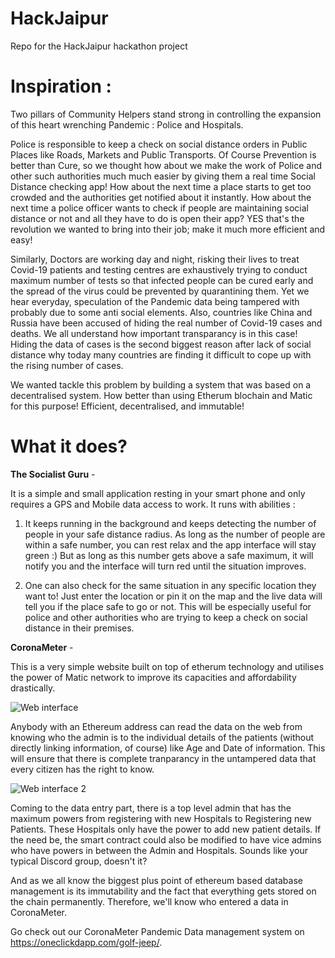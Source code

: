 # HackJaipur
Repo for the HackJaipur hackathon project

# Inspiration :

Two pillars of Community Helpers stand strong in controlling the expansion of this heart wrenching Pandemic : Police and Hospitals. 

Police is responsible to keep a check on social distance orders in Public Places like Roads, Markets and Public Transports. Of Course Prevention is better than Cure, so we thought how about we make the work of Police and other such authorities much much easier by giving them a real time Social Distance checking app! How about the next time a place starts to get too crowded and the authorities get notified about it instantly. How about the next time a police officer wants to check if people are maintaining social distance or not and all they have to do is open their app? YES that's the revolution we wanted to bring into their job; make it much more efficient and easy!

Similarly, Doctors are working day and night, risking their lives to treat Covid-19 patients and testing centres are exhaustively trying to conduct maximum number of tests so that infected people can be cured early and the spread of the virus could be prevented by quarantining them. Yet we hear everyday, speculation of the Pandemic data being tampered with probably due to some anti social elements. Also, countries like China and Russia have been accused of hiding the real number of Covid-19 cases and deaths. We all understand how important transparancy is in this case! Hiding the data of cases is the second biggest reason after lack of social distance why today many countries are finding it difficult to cope up with the rising number of cases.

We wanted tackle this problem by building a system that was based on a decentralised system. How better than using Etherum blochain and Matic for this purpose! Efficient, decentralised, and immutable!

# What it does?

**The Socialist Guru** -

It is a simple and small application resting in your smart phone and only requires a GPS and Mobile data access to work. It runs with abilities : 

1. It keeps running in the background and keeps detecting the number of people in your safe distance radius. As long as the number of people are within a safe number, you can rest relax and the app interface will stay green :) But as long as this number gets above a safe maximum, it will notify you and the interface will turn red until the situation improves.

2. One can also check for the same situation in any specific location they want to! Just enter the location or pin it on the map and the live data will tell you if the place safe to go or not. This will be especially useful for police and other authorities who are trying to keep a check on social distance in their premises. 

**CoronaMeter** - 

This is a very simple website built on top of etherum technology and utilises the power of Matic network to improve its capacities and affordability drastically. 

![Web interface](https://github.com/pulkit-jasti/HackJaipur/blob/master/Images/Web%20interface.png)

Anybody with an Ethereum address can read the data on the web from knowing who the admin is to the individual details of the patients (without directly linking information, of course) like Age and Date of information. This will ensure that there is complete tranparancy in the untampered data that every citizen has the right to know.

![Web interface 2](https://github.com/pulkit-jasti/HackJaipur/blob/master/Images/web%20interface%202.png)

Coming to the data entry part, there is a top level admin that has the maximum powers from registering with new Hospitals to Registering new Patients. These Hospitals only have the power to add new patient details. If the need be, the smart contract could also be modified to have vice admins who have powers in between the Admin and Hospitals. Sounds like your typical Discord group, doesn't it?

And as we all know the biggest plus point of ethereum based database management is its immutability and the fact that everything gets stored on the chain permanently. Therefore, we'll know who entered a data in CoronaMeter.

Go check out our CoronaMeter Pandemic Data management system on https://oneclickdapp.com/golf-jeep/.


